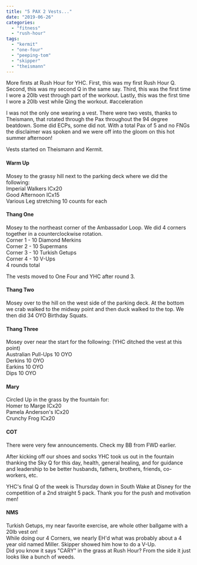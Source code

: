 ```yaml
---
title: "5 PAX 2 Vests..."
date: "2019-06-26"
categories: 
  - "fitness"
  - "rush-hour"
tags: 
  - "kermit"
  - "one-four"
  - "peeping-tom"
  - "skipper"
  - "theismann"
---
```


More firsts at Rush Hour for YHC. First, this was my first Rush Hour Q. Second, this was my second Q in the same say. Third, this was the first time I wore a 20lb vest through part of the workout. Lastly, this was the first time I wore a 20lb vest while Qing the workout. #acceleration

I was not the only one wearing a vest. There were two vests, thanks to Theismann, that rotated through the Pax throughout the 94 degree beatdown. Some did ECPs, some did not. With a total Pax of 5 and no FNGs the disclaimer was spoken and we were off into the gloom on this hot summer afternoon!

Vests started on Theismann and Kermit.

#### Warm Up

Mosey to the grassy hill next to the parking deck where we did the following:  
Imperial Walkers ICx20  
Good Afternoon ICx15  
Various Leg stretching 10 counts for each

#### Thang One

Mosey to the northeast corner of the Ambassador Loop. We did 4 corners together in a counterclockwise rotation.  
Corner 1 - 10 Diamond Merkins  
Corner 2 - 10 Supermans  
Corner 3 - 10 Turkish Getups  
Corner 4 - 10 V-Ups  
4 rounds total  
  
The vests moved to One Four and YHC after round 3.

#### Thang Two

Mosey over to the hill on the west side of the parking deck. At the bottom we crab walked to the midway point and then duck walked to the top. We then did 34 OYO Birthday Squats.

#### Thang Three

Mosey over near the start for the following: (YHC ditched the vest at this point)  
Australian Pull-Ups 10 OYO  
Derkins 10 OYO  
Earkins 10 OYO  
Dips 10 OYO

#### Mary

Circled Up in the grass by the fountain for:  
Homer to Marge ICx20  
Pamela Anderson's ICx20  
Crunchy Frog ICx20

#### COT

There were very few announcements. Check my BB from FWD earlier.

After kicking off our shoes and socks YHC took us out in the fountain thanking the Sky Q for this day, health, general healing, and for guidance and leadership to be better husbands, fathers, brothers, friends, co-workers, etc.

YHC's final Q of the week is Thursday down in South Wake at Disney for the competition of a 2nd straight 5 pack. Thank you for the push and motivation men!

#### NMS

Turkish Getups, my near favorite exercise, are whole other ballgame with a 20lb vest on!  
While doing our 4 Corners, we nearly EH'd what was probably about a 4 year old named Miller. Skipper showed him how to do a V-Up.  
Did you know it says "CARY" in the grass at Rush Hour? From the side it just looks like a bunch of weeds.
